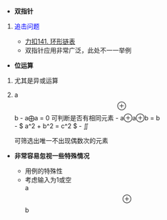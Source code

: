 *  **双指针**

1. <font color = "blue">追击问题 </font>

   - [力扣141. 环形链表](https://leetcode-cn.com/problems/linked-list-cycle/)
   - 双指针应用非常广泛，此处不一一举例

*   **位运算**
  
1. 尤其是异或运算  
2.   a$$\oplus$$b
    - a$\bigoplus$a = 0 
      可判断是否有相同元素 
    - a$\oplus$a$\oplus$b = b  
    - $ a^2 + b^2 = c^2 $
    - $\iint$
     
      可筛选出唯一不出现偶数次的元素

* **非常容易忽视一些特殊情况**
    
    * 用例的特殊性
    * 考虑输入为1或空  
a$$\oplus$$b
       




